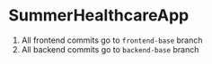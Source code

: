 # SummerHealthcareApp

1. All frontend commits go to `frontend-base` branch
2. All backend commits go to `backend-base` branch
